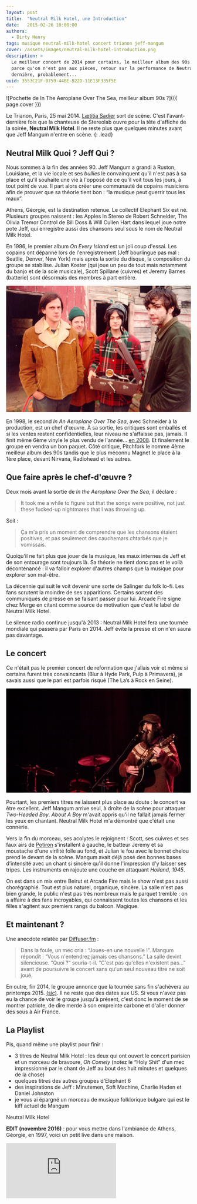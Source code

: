 ```yaml
---
layout: post
title:  "Neutral Milk Hotel, une Introduction"
date:   2015-02-26 10:00:00
authors:
  - Dirty Henry
tags: musique neutral-milk-hotel concert trianon jeff-mangum
cover: /assets/images/neutral-milk-hotel-introduction.png
description: >
  Le meilleur concert de 2014 pour certains, le meilleur album des 90s pour d'autres. Neuf mois après le concert,
  parce qu'on n'est pas aux pièces, retour sur la performance de Neutral Milk Hotel à Paris en mai dernier. La
  dernière, probablement...
uuid: 3553C21F-0759-44BE-B22D-11E13F335F5E
---
```


![Pochette de In The Aeroplane Over The Sea, meilleur album 90s ?]({{ page.cover }})

Le Trianon, Paris, 25 mai 2014. [Lætitia Sadier](http://fr.wikipedia.org/wiki/Lætitia_Sadier) sort de scène.
C'est l'avant-dernière fois que la chanteuse de Stereolab ouvre pour la tête d'affiche de la soirée,
**Neutral Milk Hotel**. Il ne reste plus que quelques minutes avant que Jeff Mangum n'entre en scène.
{: .lead}

## Neutral Milk Quoi ? Jeff Qui ?

Nous sommes à la fin des années 90. Jeff Mangum a grandi à Ruston, Louisiane, et la vie locale et ses
*bullies* le convainquent qu'il n'est pas à sa place et qu'il souhaite une vie à l'opposé de ce qu'il voit
tous les jours, à tout point de vue. Il part alors créer une communauté de copains musiciens afin de prouver
que sa théorie tient bon&nbsp;: “la musique peut guerrir tous les maux”.

Athens, Géorgie, est la destination retenue. Le collectif Elephant Six est né. Plusieurs groupes
naissent&nbsp;: les Apples In Stereo de Robert Schneider, The Olivia Tremor Control de Bill Doss &
Will Cullen Hart dans lequel joue notre pote Jeff, qui enregistre aussi des chansons seul sous le nom
de Neutral Milk Hotel.

En 1996, le premier album *On Every Island* est un joli coup d'essai. Les copains ont dépanné lors de
l'enregistrement (Jeff bourlingue pas mal&nbsp;: Seatlle, Denver, New York) mais après la sortie du disque,
la composition du groupe se stabilise. Julian Koster (qui joue un peu de tout mais notamment du banjo et de
la scie musicale), Scott Spillane (cuivres) et Jeremy Barnes (batterie) sont désormais des membres à part
entière.

![Jeff, Scott, Julian et Jeremy : le lineup de Neutral Milk Hotel](assets/images/neutral-milk-hotel-lineup-90s.jpg)

En 1998, le second *In An Aeroplane Over The Sea*, avec Schneider à la production, est un chef d'œuvre.
À sa sortie, les critiques sont emballés et si les ventes restent confidentielles, leur niveau ne s'affaisse
pas, jamais. Il finit même 6ème vinyle le plus vendu de l'année...
[en 2008](http://www.rollingstone.com/music/news/radiohead-neutral-milk-hotel-help-vinyl-sales-almost-double-in-2008-20090108).
Et finalement le groupe en vendra un bon paquet. Côté critique, Pitchfork le nomme 4ème meilleur album des
90s tandis que le plus méconnu Magnet le place à la 1ère place, devant Nirvana, Radiohead et les autres.

## Que faire après le chef-d'œuvre ?

Deux mois avant la sortie de *In the Aeroplane Over the Sea*, il déclare&nbsp;:

> It took me a while to figure out that the songs were positive,
> not just these fucked-up nightmares that I was throwing up.

Soit&nbsp;:

> Ça m'a pris un moment de comprendre que les chansons étaient positives,
> et pas seulement des cauchemars chtarbés que je vomissais.

Quoiqu'il ne fait plus que jouer de la musique, les maux internes de Jeff et de son entourage sont toujours
là. Sa théorie ne tient donc pas et le voilà décontenancé&nbsp;: il va falloir explorer d'autres champs que
la musique pour explorer son mal-être.

La décennie qui suit le voit devenir une sorte de Salinger du folk lo-fi. Les fans scrutent la moindre de
ses apparitions. Certains sortent des communiqués de presse en se faisant passer pour lui. Arcade Fire signe
chez Merge en citant comme source de motivation que c'est le label de Neutral Milk Hotel.

Le silence radio continue jusqu'à 2013&nbsp;: Neutral Milk Hotel fera une tournée mondiale qui passera par
Paris en 2014. Jeff évite la presse et on n'en saura pas davantage.

## Le concert

Ce n'était pas le premier concert de reformation que j'allais voir et même si certains furent très
convaincants (Blur à Hyde Park, Pulp à Primavera), je savais aussi que le pari est parfois risqué (The La’s
à Rock en Seine).

![Jeff Mangum en 2014](assets/images/neutral-milk-hotel-jeff-mangum-2014.jpg)

Pourtant, les premiers titres ne laissent plus place au doute&nbsp;: le concert va être excellent. Jeff Mangum
arrive seul, à droite de la scène pour attaquer *Two-Headed Boy*. *About A Boy* m'avait appris qu'il ne
fallait jamais fermer les yeux en chantant. Neutral Milk Hotel m'a démontré que c'était une connerie.

Vers la fin du morceau, ses acolytes le rejoignent&nbsp;:  Scott, ses cuivres et ses faux airs de
[Potiron](https://www.google.com/search?q=potiron+oui-oui) s'installent à gauche, le batteur Jeremy et sa
moustache d'une virilité folle au fond, et Julian le fou avec le bonnet chelou prend le devant de la scène.
Mangum avait déjà posé des bonnes bases d’intensité avec un chant si sincère qu'il donne l'impression d'y
laisser ses tripes. Les instruments en rajoute une couche en attaquant *Holland, 1945*.

On est dans un mix entre Beirut et Arcade Fire mais le show n'est pas aussi chorégraphié. Tout est plus
naturel, organique, sincère. La salle n'est pas bien grande, le public n'est pas très nombreux mais le
parquet tremble&nbsp;: on a affaire à des fans incroyables, qui connaissent toutes les chansons et les
filles s'agitent aux premiers rangs du balcon. Magique.

## Et maintenant ?

Une anecdote relatée par [Diffuser.fm](http://diffuser.fm/jeff-mangum-plays-intimate-show-tells-audience-theyll-never-hear-his-new-songs/)&nbsp;:

> Dans la foule, un mec cria&nbsp;: “Joues-en une nouvelle !”.
> Mangum répondit&nbsp;: “Vous n'entendrez jamais ces chansons.”
> La salle devint silencieuse. “Quoi ?” souria-t-il. “C'est pas qu'elles n'existent pas...”
> avant de poursuivre le concert sans qu'un seul nouveau titre ne soit joué.

En outre, fin 2014, le groupe annonce que la tournée sans fin s'achèvera au printemps 2015.
[(sic)](http://pitchfork.com/news/57791-neutral-milk-hotel-announce-last-tour-for-the-forseeable-future/).
Il ne reste que des dates aux US. Si vous n'avez pas eu la chance de voir le groupe jusqu'à présent,
c'est donc le moment de se montrer patriote, de dire merde à son empreinte carbone et d'aller donner
des sous à Air France.

## La Playlist

<div id='neutralmilkhotel-playlist'
     class="dr-playlist"
     dr-spotify-id="3mAghZ3fbBetCZs2HFqLm1"
     dr-spotify-user="dirtyhenry">
</div>

Pis, quand même une playlist pour finir&nbsp;:

- 3 titres de Neutral Milk Hotel&nbsp;: les deux qui ont ouvert le concert parisien et un morceau de bravoure, *Oh Comely* (notez le “Holy Shit” d'un mec impressionné par le chant de Jeff au bout des huit minutes et quelques de la chose)
- quelques titres des autres groupes d'Elephant 6
- des inspirations de Jeff&nbsp;: Minutemen, Soft Machine, Charlie Haden et Daniel Johnston
- je vous ai épargné un morceau de musique folklorique bulgare qui est le kiff actuel de Mangum

<div class="microdata" itemprop="performer" itemscope="" itemtype="http://schema.org/MusicGroup">
  <link itemprop="sameAs" href="http://fr.wikipedia.org/wiki/Neutral_Milk_Hotela" />
  <div>
    <span itemprop="name">Neutral Milk Hotel</span></a>
  </div>
</div>

**EDIT (novembre 2016)** : pour vous mettre dans l'ambiance de Athens, Géorgie, en 1997, voici
un petit live dans une maison.

<div class="embed-responsive embed-responsive-16by9">
  <iframe class="embed-responsive-item" src="https://www.youtube.com/embed/vMw54NK_524" frameborder="0"></iframe>
</div>
